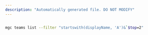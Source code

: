 ```yaml
---
description: "Automatically generated file. DO NOT MODIFY"
---
```


```bash

mgc teams list --filter "startswith(displayName, 'A')&`$top=2"

```